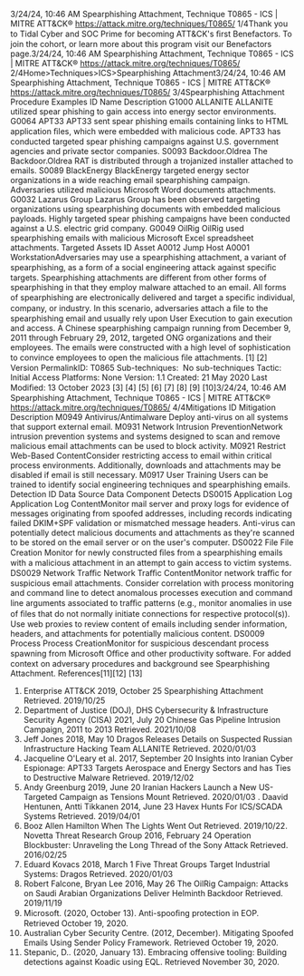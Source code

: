 3/24/24, 10:46 AM Spearphishing Attachment, Technique T0865 - ICS | MITRE ATT&CK®
https://attack.mitre.org/techniques/T0865/ 1/4Thank you to Tidal Cyber and SOC Prime for becoming ATT&CK's ﬁrst Benefactors. To join the cohort, or learn more about this program visit our
Benefactors page.3/24/24, 10:46 AM Spearphishing Attachment, Technique T0865 - ICS | MITRE ATT&CK®
https://attack.mitre.org/techniques/T0865/ 2/4Home>Techniques>ICS>Spearphishing Attachment3/24/24, 10:46 AM Spearphishing Attachment, Technique T0865 - ICS | MITRE ATT&CK®
https://attack.mitre.org/techniques/T0865/ 3/4Spearphishing Attachment
Procedure Examples
ID Name Description
G1000 ALLANITE ALLANITE utilized spear phishing to gain access into energy sector environments. 
G0064 APT33 APT33 sent spear phishing emails containing links to HTML application ﬁles, which were embedded with
malicious code. APT33 has conducted targeted spear phishing campaigns against U.S. government
agencies and private sector companies. 
S0093 Backdoor.Oldrea The Backdoor.Oldrea RAT is distributed through a trojanized installer attached to emails. 
S0089 BlackEnergy BlackEnergy targeted energy sector organizations in a wide reaching email spearphishing campaign.
Adversaries utilized malicious Microsoft Word documents attachments. 
G0032 Lazarus Group Lazarus Group has been observed targeting organizations using spearphishing documents with
embedded malicious payloads. Highly targeted spear phishing campaigns have been conducted
against a U.S. electric grid company. 
G0049 OilRig OilRig used spearphishing emails with malicious Microsoft Excel spreadsheet attachments. 
Targeted Assets
ID Asset
A0012 Jump Host
A0001 WorkstationAdversaries may use a spearphishing attachment, a variant of spearphishing, as a form of a social engineering attack against speciﬁc
targets. Spearphishing attachments are different from other forms of spearphishing in that they employ malware attached to an email. All
forms of spearphishing are electronically delivered and target a speciﬁc individual, company, or industry. In this scenario, adversaries attach
a ﬁle to the spearphishing email and usually rely upon User Execution to gain execution and access. 
A Chinese spearphishing campaign running from December 9, 2011 through February 29, 2012, targeted ONG organizations and their
employees. The emails were constructed with a high level of sophistication to convince employees to open the malicious ﬁle attachments. [1]
[2]
Version PermalinkID: T0865
Sub-techniques:  No sub-techniques
 
Tactic: Initial Access
 
Platforms: None
Version: 1.1
Created: 21 May 2020
Last Modiﬁed: 13 October 2023
[3]
[4]
[5]
[6]
[7]
[8]
[9]
[10]3/24/24, 10:46 AM Spearphishing Attachment, Technique T0865 - ICS | MITRE ATT&CK®
https://attack.mitre.org/techniques/T0865/ 4/4Mitigations
ID Mitigation Description
M0949 Antivirus/Antimalware Deploy anti-virus on all systems that support external email.
M0931 Network Intrusion
PreventionNetwork intrusion prevention systems and systems designed to scan and remove malicious
email attachments can be used to block activity.
M0921 Restrict Web-Based
ContentConsider restricting access to email within critical process environments. Additionally,
downloads and attachments may be disabled if email is still necessary.
M0917 User Training Users can be trained to identify social engineering techniques and spearphishing emails.
Detection
ID Data Source Data Component Detects
DS0015 Application Log Application Log
ContentMonitor mail server and proxy logs for evidence of messages originating from spoofed
addresses, including records indicating failed DKIM+SPF validation or mismatched
message headers. Anti-virus can potentially detect malicious documents and
attachments as they're scanned to be stored on the email server or on the user's
computer.
DS0022 File File Creation Monitor for newly constructed ﬁles from a spearphishing emails with a malicious
attachment in an attempt to gain access to victim systems.
DS0029 Network Traﬃc Network Traﬃc
ContentMonitor network traﬃc for suspicious email attachments. Consider correlation with
process monitoring and command line to detect anomalous processes execution and
command line arguments associated to traﬃc patterns (e.g., monitor anomalies in use
of ﬁles that do not normally initiate connections for respective protocol(s)). Use web
proxies to review content of emails including sender information, headers, and
attachments for potentially malicious content.
DS0009 Process Process
CreationMonitor for suspicious descendant process spawning from Microsoft Oﬃce and other
productivity software. For added context on adversary procedures and background
see Spearphishing Attachment.
References[11][12]
[13]
1. Enterprise ATT&CK 2019, October 25 Spearphishing
Attachment Retrieved. 2019/10/25
2. Department of Justice (DOJ), DHS Cybersecurity &
Infrastructure Security Agency (CISA) 2021, July 20 Chinese
Gas Pipeline Intrusion Campaign, 2011 to 2013 Retrieved.
2021/10/08
3. Jeff Jones 2018, May 10 Dragos Releases Details on
Suspected Russian Infrastructure Hacking Team ALLANITE
Retrieved. 2020/01/03
4. Jacqueline O'Leary et al. 2017, September 20 Insights into
Iranian Cyber Espionage: APT33 Targets Aerospace and
Energy Sectors and has Ties to Destructive Malware Retrieved.
2019/12/02
5. Andy Greenburg 2019, June 20 Iranian Hackers Launch a New
US-Targeted Campaign as Tensions Mount Retrieved.
2020/01/03
 . Daavid Hentunen, Antti Tikkanen 2014, June 23 Havex Hunts
For ICS/SCADA Systems Retrieved. 2019/04/01
7. Booz Allen Hamilton When The Lights Went Out Retrieved.
2019/10/22 . Novetta Threat Research Group 2016, February 24 Operation
Blockbuster: Unraveling the Long Thread of the Sony Attack
Retrieved. 2016/02/25
9. Eduard Kovacs 2018, March 1 Five Threat Groups Target
Industrial Systems: Dragos Retrieved. 2020/01/03
10. Robert Falcone, Bryan Lee 2016, May 26 The OilRig
Campaign: Attacks on Saudi Arabian Organizations Deliver
Helminth Backdoor Retrieved. 2019/11/19
11. Microsoft. (2020, October 13). Anti-spooﬁng protection in EOP.
Retrieved October 19, 2020.
12. Australian Cyber Security Centre. (2012, December). Mitigating
Spoofed Emails Using Sender Policy Framework. Retrieved
October 19, 2020.
13. Stepanic, D.. (2020, January 13). Embracing offensive tooling:
Building detections against Koadic using EQL. Retrieved
November 30, 2020.
